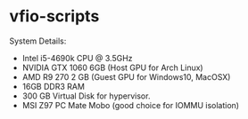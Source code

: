 # vfio-scripts
System Details:
  - Intel i5-4690k CPU @ 3.5GHz
  - NVIDIA GTX 1060 6GB (Host GPU for Arch Linux)
  - AMD R9 270 2 GB (Guest GPU for Windows10, MacOSX)
  - 16GB DDR3 RAM
  - 300 GB Virtual Disk for hypervisor.
  - MSI Z97 PC Mate Mobo (good choice for IOMMU isolation)
